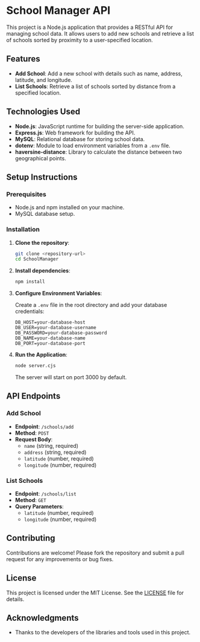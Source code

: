 # School Manager API

This project is a Node.js application that provides a RESTful API for managing school data. It allows users to add new schools and retrieve a list of schools sorted by proximity to a user-specified location.

## Features

- **Add School**: Add a new school with details such as name, address, latitude, and longitude.
- **List Schools**: Retrieve a list of schools sorted by distance from a specified location.

## Technologies Used

- **Node.js**: JavaScript runtime for building the server-side application.
- **Express.js**: Web framework for building the API.
- **MySQL**: Relational database for storing school data.
- **dotenv**: Module to load environment variables from a `.env` file.
- **haversine-distance**: Library to calculate the distance between two geographical points.

## Setup Instructions

### Prerequisites

- Node.js and npm installed on your machine.
- MySQL database setup.

### Installation

1. **Clone the repository**:

   ```bash
   git clone <repository-url>
   cd SchoolManager
   ```

2. **Install dependencies**:

   ```bash
   npm install
   ```

3. **Configure Environment Variables**:

   Create a `.env` file in the root directory and add your database credentials:

   ```plaintext
   DB_HOST=your-database-host
   DB_USER=your-database-username
   DB_PASSWORD=your-database-password
   DB_NAME=your-database-name
   DB_PORT=your-database-port
   ```

4. **Run the Application**:

   ```bash
   node server.cjs
   ```

   The server will start on port 3000 by default.

## API Endpoints

### Add School

- **Endpoint**: `/schools/add`
- **Method**: `POST`
- **Request Body**:
  - `name` (string, required)
  - `address` (string, required)
  - `latitude` (number, required)
  - `longitude` (number, required)

### List Schools

- **Endpoint**: `/schools/list`
- **Method**: `GET`
- **Query Parameters**:
  - `latitude` (number, required)
  - `longitude` (number, required)

## Contributing

Contributions are welcome! Please fork the repository and submit a pull request for any improvements or bug fixes.

## License

This project is licensed under the MIT License. See the [LICENSE](LICENSE) file for details.

## Acknowledgments

- Thanks to the developers of the libraries and tools used in this project.
